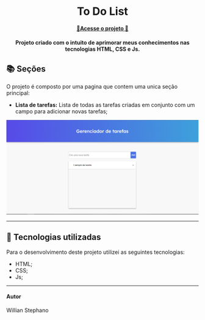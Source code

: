 <h1 align="center">
  <br>To Do List
</h1>

<p align="center">
  <a href="https://willianstephano.github.io/To-Do-List/">
    <b>🚀Acesse o projeto 🚀</b>
  </a>

<h4 align="center">
  Projeto criado com o intuito de aprimorar meus conhecimentos nas tecnologias HTML, CSS e Js.
</h4>



## 📚 Seções
O projeto é composto por uma pagina que contem uma unica seção principal:

- **Lista de tarefas:** Lista de todas as tarefas criadas em conjunto com um campo para adicionar novas tarefas;




<img src="Conteudo/previa-todolist.PNG" alt="Imagem de pré-visualização da pagina">

---

## 💼 Tecnologias utilizadas
Para o desenvolvimento deste projeto utilizei as seguintes tecnologias:

- HTML;
- CSS;
- Js;
---

#### Autor
Willian Stephano
